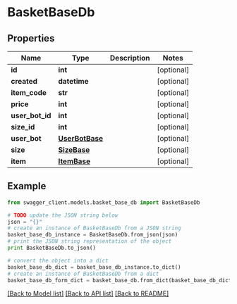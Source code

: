 # BasketBaseDb


## Properties
Name | Type | Description | Notes
------------ | ------------- | ------------- | -------------
**id** | **int** |  | [optional] 
**created** | **datetime** |  | [optional] 
**item_code** | **str** |  | [optional] 
**price** | **int** |  | [optional] 
**user_bot_id** | **int** |  | [optional] 
**size_id** | **int** |  | [optional] 
**user_bot** | [**UserBotBase**](UserBotBase.md) |  | [optional] 
**size** | [**SizeBase**](SizeBase.md) |  | [optional] 
**item** | [**ItemBase**](ItemBase.md) |  | [optional] 

## Example

```python
from swagger_client.models.basket_base_db import BasketBaseDb

# TODO update the JSON string below
json = "{}"
# create an instance of BasketBaseDb from a JSON string
basket_base_db_instance = BasketBaseDb.from_json(json)
# print the JSON string representation of the object
print BasketBaseDb.to_json()

# convert the object into a dict
basket_base_db_dict = basket_base_db_instance.to_dict()
# create an instance of BasketBaseDb from a dict
basket_base_db_form_dict = basket_base_db.from_dict(basket_base_db_dict)
```
[[Back to Model list]](../README.md#documentation-for-models) [[Back to API list]](../README.md#documentation-for-api-endpoints) [[Back to README]](../README.md)


